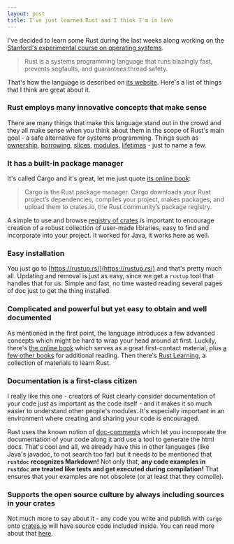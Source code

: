 ```yaml
---
layout: post
title: I've just learned Rust and I think I'm in love
---
```


I've decided to learn some Rust during the last weeks along working on the [Stanford's experimental course on operating systems](http://web.stanford.edu/class/cs140e/).

> Rust is a systems programming language that runs blazingly fast, prevents segfaults, and guarantees thread safety.

That's how the language is described on [its website](https://www.rust-lang.org). Here's a list of things that I think are great about it.

### Rust employs many innovative concepts that make sense

There are many things that make this language stand out in the crowd and they all make sense when you think about them in the scope of Rust's main goal - a safe alternative for systems programming. Things such as [ownership](https://doc.rust-lang.org/book/second-edition/ch04-00-understanding-ownership.html), [borrowing](https://doc.rust-lang.org/book/second-edition/ch04-02-references-and-borrowing.html), [slices](https://doc.rust-lang.org/book/second-edition/ch04-03-slices.html), [modules](https://doc.rust-lang.org/book/second-edition/ch07-00-modules.html), [lifetimes](https://doc.rust-lang.org/book/second-edition/ch10-00-generics.html) - just to name a few.

### It has a built-in package manager

It's called Cargo and it's great, let me just quote [its online book](https://doc.rust-lang.org/cargo/):

> Cargo is the Rust package manager. Cargo downloads your Rust project’s dependencies, compiles your project, makes packages, and upload them to crates.io, the Rust community’s package registry.

A simple to use and browse [registry of crates](https://crates.io/) is important to encourage creation of a robust collection of user-made libraries, easy to find and incorporate into your project. It worked for Java, it works here as well.

### Easy installation

You just go to [https://rustup.rs/](https://rustup.rs/) and that's pretty much all. Updating and removal is just as easy, since we get a `rustup` tool that handles that for us. Simple and fast, no time wasted reading several pages of doc just to get the thing installed.

### Complicated and powerful but yet easy to obtain and well documented

As mentioned in the first point, the language introduces a few advanced concepts which might be hard to wrap your head around at first. Luckily, there's [the online book](https://doc.rust-lang.org/book/second-edition/ch01-00-introduction.html) which serves as a great first-contact material, plus [a few other books](https://doc.rust-lang.org/) for additional reading. Then there's [Rust Learning](https://github.com/ctjhoa/rust-learning), a collection of materials to learn Rust.

### Documentation is a first-class citizen

I really like this one - creators of Rust clearly consider documentation of your code just as important as the code itself - and it makes it so much easier to understand other people's modules. It's especially important in an environment where creating and sharing your code is encouraged.

Rust uses the known notion of [doc-comments](https://doc.rust-lang.org/book/first-edition/documentation.html) which let you incorporate the documentation of your code along it and use a tool to generate the html docs. That's cool and all, we already have this in other languages (like Java's javadoc, to not search too far) but it needs to be mentioned that **`rustdoc` recognizes Markdown!** Not only that, **any code examples in `rustdoc` are treated like tests and get executed during compilation!** That ensures that your examples are not obsolete (or at least that they compile).

### Supports the open source culture by always including sources in your crates

Not much more to say about it - any code you write and publish with `cargo` onto [crates.io](https://crates.io/) will have source code included inside. You can read more about that [here](https://doc.rust-lang.org/book/second-edition/ch14-02-publishing-to-crates-io.html).